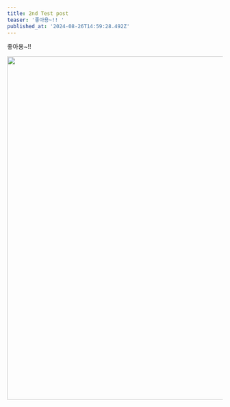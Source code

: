 ```yaml
---
title: 2nd Test post
teaser: '좋아용~!! '
published_at: '2024-08-26T14:59:28.492Z'
---
```

<p>좋아용~!!</p><img src="https://pub-15da4b09ed934d5e8194d67ded0eec7a.r2.dev/jikji/images/45e8908222f9ba6446840341904c0fe4.webp" width="800" height="800"><p></p>
